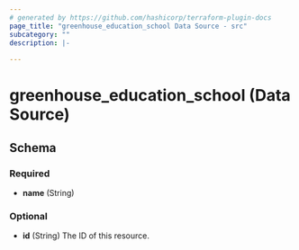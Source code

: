 ```yaml
---
# generated by https://github.com/hashicorp/terraform-plugin-docs
page_title: "greenhouse_education_school Data Source - src"
subcategory: ""
description: |-
  
---
```


# greenhouse_education_school (Data Source)





<!-- schema generated by tfplugindocs -->
## Schema

### Required

- **name** (String)

### Optional

- **id** (String) The ID of this resource.


